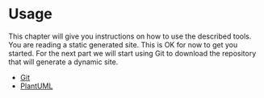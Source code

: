 # Usage

This chapter will give you instructions on how to use the described tools. You are reading a static generated site. This is OK for now to get you started. For the next part we will start using Git to download the repository that will generate a dynamic site.

- [Git](./usage/Git.md)
- [PlantUML](./usage/PlantUML.md)